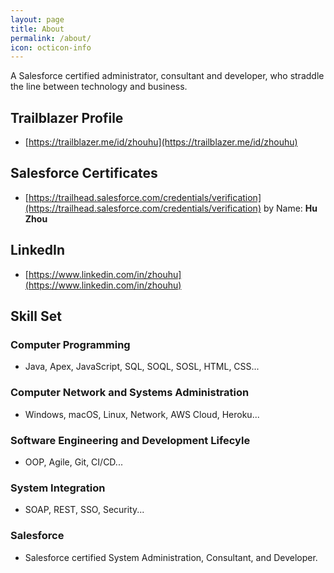 ```yaml
---
layout: page
title: About
permalink: /about/
icon: octicon-info
---
```


A Salesforce certified administrator, consultant and developer, who straddle the line between technology and business. 

## Trailblazer Profile

- [https://trailblazer.me/id/zhouhu](https://trailblazer.me/id/zhouhu)

## Salesforce Certificates

- [https://trailhead.salesforce.com/credentials/verification](https://trailhead.salesforce.com/credentials/verification)  by Name: **Hu Zhou**

## LinkedIn

- [https://www.linkedin.com/in/zhouhu](https://www.linkedin.com/in/zhouhu)

## Skill Set

### Computer Programming

- Java, Apex, JavaScript, SQL, SOQL, SOSL, HTML, CSS...

### Computer Network and Systems Administration

- Windows, macOS, Linux, Network, AWS Cloud, Heroku...

### Software Engineering and Development Lifecyle

- OOP, Agile, Git, CI/CD...

### System Integration

- SOAP, REST, SSO, Security...
  
### Salesforce

- Salesforce certified System Administration, Consultant, and Developer.
